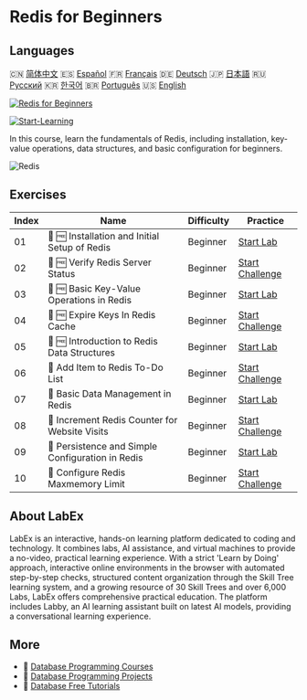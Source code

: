# Redis for Beginners

## Languages

🇨🇳 [简体中文](README_zh.md) 🇪🇸 [Español](README_es.md) 🇫🇷 [Français](README_fr.md) 🇩🇪 [Deutsch](README_de.md) 🇯🇵 [日本語](README_ja.md) 🇷🇺 [Русский](README_ru.md) 🇰🇷 [한국어](README_ko.md) 🇧🇷 [Português](README_pt.md) 🇺🇸 [English](README.md) 

[![Redis for Beginners](https://cover-creator.labex.io/redis-for-beginners.png)](https://labex.io/courses/redis-for-beginners)

[![Start-Learning](https://img.shields.io/badge/Start-Learning-whitesmoke?style=for-the-badge)](https://labex.io/courses/redis-for-beginners)

In this course, learn the fundamentals of Redis, including installation, key-value operations, data structures, and basic configuration for beginners.

![Redis](https://img.shields.io/badge/Redis-whitesmoke?style=for-the-badge&logo=redis)


## Exercises

|   Index | Name                                              | Difficulty   | Practice                                                                                                                         |
|---------|---------------------------------------------------|--------------|----------------------------------------------------------------------------------------------------------------------------------|
|      01 | 📖 🆓 Installation and Initial Setup of Redis     | Beginner     | <a target='_blank' href='https://labex.io/tutorials/redis-installation-and-initial-setup-of-redis-552075'>Start Lab</a>          |
|      02 | 🎯 🆓 Verify Redis Server Status                  | Beginner     | <a target='_blank' href='https://labex.io/tutorials/redis-verify-redis-server-status-552152'>Start Challenge</a>                 |
|      03 | 📖 🆓 Basic Key-Value Operations in Redis         | Beginner     | <a target='_blank' href='https://labex.io/tutorials/redis-basic-key-value-operations-in-redis-552077'>Start Lab</a>              |
|      04 | 🎯 🆓 Expire Keys In Redis Cache                  | Beginner     | <a target='_blank' href='https://labex.io/tutorials/redis-expire-keys-in-redis-cache-552156'>Start Challenge</a>                 |
|      05 | 📖 🆓 Introduction to Redis Data Structures       | Beginner     | <a target='_blank' href='https://labex.io/tutorials/redis-introduction-to-redis-data-structures-552078'>Start Lab</a>            |
|      06 | 🎯  Add Item to Redis To-Do List                  | Beginner     | <a target='_blank' href='https://labex.io/tutorials/redis-add-item-to-redis-to-do-list-552161'>Start Challenge</a>               |
|      07 | 📖  Basic Data Management in Redis                | Beginner     | <a target='_blank' href='https://labex.io/tutorials/redis-basic-data-management-in-redis-552076'>Start Lab</a>                   |
|      08 | 🎯  Increment Redis Counter for Website Visits    | Beginner     | <a target='_blank' href='https://labex.io/tutorials/redis-increment-redis-counter-for-website-visits-552163'>Start Challenge</a> |
|      09 | 📖  Persistence and Simple Configuration in Redis | Beginner     | <a target='_blank' href='https://labex.io/tutorials/redis-persistence-and-simple-configuration-in-redis-552079'>Start Lab</a>    |
|      10 | 🎯  Configure Redis Maxmemory Limit               | Beginner     | <a target='_blank' href='https://labex.io/tutorials/redis-configure-redis-maxmemory-limit-552162'>Start Challenge</a>            |

## About LabEx

LabEx is an interactive, hands-on learning platform dedicated to coding and technology. It combines labs, AI assistance, and virtual machines to provide a no-video, practical learning experience. With a strict 'Learn by Doing' approach, interactive online environments in the browser with automated step-by-step checks, structured content organization through the Skill Tree learning system, and a growing resource of 30 Skill Trees and over 6,000 Labs, LabEx offers comprehensive practical education. The platform includes Labby, an AI learning assistant built on latest AI models, providing a conversational learning experience.

## More

- 🔗 [Database Programming Courses](https://github.com/labex-labs/awesome-programming-courses)
- 🔗 [Database Programming Projects](https://github.com/labex-labs/awesome-programming-projects)
- 🔗 [Database Free Tutorials](https://github.com/labex-labs/database-free-tutorials)

